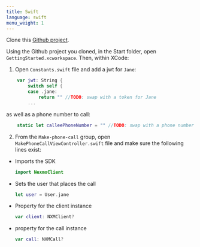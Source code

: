 ```yaml
---
title: Swift
language: swift
menu_weight: 1
---
```



Clone this [Github project](https://github.com/Nexmo/ClientSDK-Get-Started-Voice-Swift).

Using the Github project you cloned, in the Start folder, open `GettingStarted.xcworkspace`. Then, within XCode:

    
1. Open `Constants.swift` file and add a jwt for `Jane`:

```swift
    var jwt: String {
        switch self {
        case .jane:
            return "" //TODO: swap with a token for Jane
        ...
```

as well as a  phone number to call:

```swift
    static let calleePhoneNumber = "" //TODO: swap with a phone number to call
```


2. From the `Make-phone-call` group, open `MakePhoneCallViewController.swift` file and make sure the following lines exist:

* Imports the SDK
    ```swift
    import NexmoClient
    ```

* Sets the user that places the call
    ```swift
    let user = User.jane
    ```

* Property for the client instance
    ```swift
    var client: NXMClient?
    ```

* property for the call instance
    ```swift
    var call: NXMCall?
    ```
